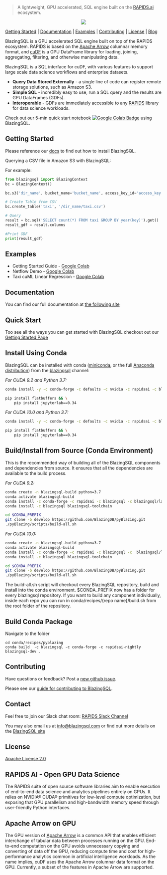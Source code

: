 > A lightweight, GPU accelerated, SQL engine built on the [RAPIDS.ai](https://rapids.ai) ecosystem.

<a href='https://colab.research.google.com/drive/1r7S15Ie33yRw8cmET7_bjCpvjJiDOdub'> <p align="center"><img src="https://github.com/BlazingDB/pyBlazing/blob/roaramburu-readme-update/img/bsql_rapids.PNG"/></p></a>

[Getting Started](https://github.com/BlazingDB/pyBlazing#getting-started) | [Documentation](https://docs.blazingdb.com) | [Examples](https://github.com/BlazingDB/pyBlazing#examples) | [Contributing](https://github.com/BlazingDB/pyBlazing#contributing) | [License](https://github.com/BlazingDB/pyBlazing/blob/develop/LICENSE) | [Blog](https://blog.blazingdb.com)

BlazingSQL is a GPU accelerated SQL engine built on top of the RAPIDS ecosystem. RAPIDS is based on the [Apache Arrow](http://arrow.apache.org) columnar memory format, and [cuDF](https://github.com/rapidsai/cudf) is a GPU DataFrame library for loading, joining, aggregating, filtering, and otherwise manipulating data.

BlazingSQL is a SQL interface for cuDF, with various features to support large scale data science workflows and enterprise datasets.
* **Query Data Stored Externally** - a single line of code can register remote storage solutions, such as Amazon S3.
* **Simple SQL** - incredibly easy to use, run a SQL query and the results are GPU DataFrames (GDFs).
* **Interoperable** - GDFs are immediately accessible to any [RAPIDS](htts://github.com/rapidsai) library for data science workloads.

Check out our 5-min quick start notebook [![Google Colab Badge](https://colab.research.google.com/assets/colab-badge.svg)](https://colab.research.google.com/drive/1r7S15Ie33yRw8cmET7_bjCpvjJiDOdub) using BlazingSQL.

## Getting Started

Please reference our [docs](https://docs.blazingdb.com/docs/blazingsql) to find out how to install BlazingSQL.

Querying a CSV file in Amazon S3 with BlazingSQL:

For example:
```python
from blazingsql import BlazingContext
bc = BlazingContext()

bc.s3('dir_name', bucket_name='bucket_name', access_key_id='access_key', secret_key='secret_key')

# Create Table from CSV
bc.create_table('taxi', '/dir_name/taxi.csv')

# Query
result = bc.sql('SELECT count(*) FROM taxi GROUP BY year(key)').get()
result_gdf = result.columns

#Print GDF
print(result_gdf)
```
## Examples

* Getting Started Guide - [Google Colab](https://colab.research.google.com/drive/1r7S15Ie33yRw8cmET7_bjCpvjJiDOdub#scrollTo=14GwxmLsTV_p)
* Netflow Demo - [Google Colab](https://colab.research.google.com/drive/1RYOYthqxUl922LYMAuNneKgmWB8YGTKB)
* Taxi cuML Linear Regression - [Google Colab](https://colab.research.google.com/drive/10il0C55uRhsgu2vqRVLqdB7Zp0gDt8Me)

## Documentation
You can find our full documentation at [the following site](https://docs.blazingdb.com/docs/)


## Quick Start

Too see all the ways you can get started with BlazingSQL checkout out our [Getting Started Page](https://blazingsql.com/#/getstarted)

## Install Using Conda
BlazingSQL can be installed with conda ([miniconda](https://conda.io/miniconda.html), or the full [Anaconda distribution](https://www.anaconda.com/download)) from the [blazingsql](https://anaconda.org/blazingsql/) channel:

*For CUDA 9.2 and Python 3.7:*
```bash
conda install -y -c conda-forge -c defaults -c nvidia -c rapidsai -c blazingsql/label/cuda9.2 -c blazingsql blazingsql-calcite blazingsql-orchestrator blazingsql-ral blazingsql-python python=3.7 cudatoolkit=9.2

pip install flatbuffers && \
    pip install jupyterlab==0.34
```

*For CUDA 10.0 and Python 3.7:*
```bash
conda install -y -c conda-forge -c defaults -c nvidia -c rapidsai -c blazingsql/label/cuda10.0 -c blazingsql blazingsql-calcite blazingsql-orchestrator blazingsql-ral blazingsql-python python=3.7 cudatoolkit=10.0

pip install flatbuffers && \
    pip install jupyterlab==0.34
```

## Build/Install from Source (Conda Environment)
This is the recommended way of building all of the BlazingSQL components and dependencies from source. It ensures that all the dependencies are available to the build process.

*For CUDA 9.2:*
```bash
conda create -n blazingsql-build python=3.7
conda activate blazingsql-build
conda install -c conda-forge -c rapidsai -c blazingsql -c blazingsql/label/cuda9.2 blazingsql-dev
conda install -c blazingsql blazingsql-toolchain

cd $CONDA_PREFIX
git clone -b develop https://github.com/BlazingDB/pyBlazing.git
./pyBlazing/scripts/build-all.sh
```

*For CUDA 10.0:*
```bash
conda create -n blazingsql-build python=3.7
conda activate blazingsql-build
conda install -c conda-forge -c rapidsai -c blazingsql -c  blazingsql/label/cuda10.0 blazingsql-dev
conda install -c blazingsql blazingsql-toolchain

cd $CONDA_PREFIX
git clone -b develop https://github.com/BlazingDB/pyBlazing.git
./pyBlazing/scripts/build-all.sh
```

The build-all.sh script will checkout every BlazingSQL repository, build and install into the conda environment.
$CONDA_PREFIX now has a folder for every blazingsql repository. If you want to build any component individually, inside each repo you can run in conda/recipes/{repo name}/build.sh from the root folder of the repository.


## Build Conda Package
Navigate to the folder
```
cd conda/recipes/pyblazing
conda build  -c blazingsql -c conda-forge -c rapidsai-nightly blazingsql-dev .
```



## Contributing
Have questions or feedback? Post a [new github issue](https://github.com/BlazingDB/pyBlazing/issues/new/choose).

Please see our [guide for contributing to BlazingSQL](CONTRIBUTING.md).

## Contact
Feel free to join our Slack chat room: [RAPIDS Slack Channel](https://join.slack.com/t/rapids-goai/shared_invite/enQtMjE0Njg5NDQ1MDQxLTViZWFiYTY5MDA4NWY3OWViODg0YWM1MGQ1NzgzNTQwOWI1YjE3NGFlOTVhYjQzYWQ4YjI4NzljYzhiOGZmMGM)

You may also email us at [info@blazingsql.com](info@blazingsql.com) or find out more details on the [BlazingSQL site](https://blazingsql.com)

## License
[Apache License 2.0](https://github.com/BlazingDB/pyBlazing/blob/develop/LICENSE)

## RAPIDS AI - Open GPU Data Science

The RAPIDS suite of open source software libraries aim to enable execution of end-to-end data science and analytics pipelines entirely on GPUs. It relies on NVIDIA® CUDA® primitives for low-level compute optimization, but exposing that GPU parallelism and high-bandwidth memory speed through user-friendly Python interfaces.

## Apache Arrow on GPU

The GPU version of [Apache Arrow](https://arrow.apache.org/) is a common API that enables efficient interchange of tabular data between processes running on the GPU. End-to-end computation on the GPU avoids unnecessary copying and converting of data off the GPU, reducing compute time and cost for high-performance analytics common in artificial intelligence workloads. As the name implies, cuDF uses the Apache Arrow columnar data format on the GPU. Currently, a subset of the features in Apache Arrow are supported.
